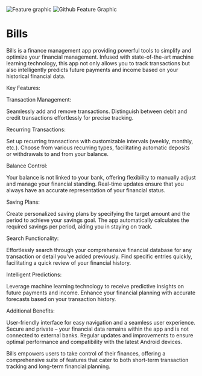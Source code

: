 ![Feature graphic](https://github.com/Infinity-Nexus/Bills/assets/161601888/d84d3569-e111-4c73-9cc2-012508870ca8)
![Github Feature Graphic](https://github.com/Infinity-Nexus/Bills/assets/161601888/31d9a32f-58fa-4c4a-98d9-a63ea0dfe729)
# Bills
Bills is a finance management app providing powerful tools to simplify and optimize your financial management. Infused with state-of-the-art machine learning technology, this app not only allows you to track transactions but also intelligently predicts future payments and income based on your historical financial data.

Key Features:

Transaction Management:

Seamlessly add and remove transactions.
Distinguish between debit and credit transactions effortlessly for precise tracking.

Recurring Transactions:

Set up recurring transactions with customizable intervals (weekly, monthly, etc.).
Choose from various recurring types, facilitating automatic deposits or withdrawals to and from your balance.

Balance Control:

Your balance is not linked to your bank, offering flexibility to manually adjust and manage your financial standing.
Real-time updates ensure that you always have an accurate representation of your financial status.

Saving Plans:

Create personalized saving plans by specifying the target amount and the period to achieve your savings goal.
The app automatically calculates the required savings per period, aiding you in staying on track.

Search Functionality:

Effortlessly search through your comprehensive financial database for any transaction or detail you've added previously.
Find specific entries quickly, facilitating a quick review of your financial history.

Intelligent Predictions:

Leverage machine learning technology to receive predictive insights on future payments and income.
Enhance your financial planning with accurate forecasts based on your transaction history.

Additional Benefits:

User-friendly interface for easy navigation and a seamless user experience.
Secure and private – your financial data remains within the app and is not connected to external banks.
Regular updates and improvements to ensure optimal performance and compatibility with the latest Android devices.

Bills empowers users to take control of their finances, offering a comprehensive suite of features that cater to both short-term transaction tracking and long-term financial planning.

